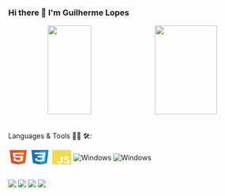 ### Hi there 👋 I'm Guilherme Lopes

<div align="center">
  <img width=42% height="180em" src="https://github-readme-stats.vercel.app/api?username=yabukilopes&show_icons=true&theme=merko&include_all_commits=true&count_private=true"/>
  <img width=50% height="180em" src="https://github-readme-stats.vercel.app/api/top-langs/?username=yabukilopes&layout=compact&langs_count=7&theme=merko"/>
</div><br>
  <p> Languages & Tools 👨‍💻 🛠: </p>
<div style="display: inline_block">
  <img align="center" alt="HTML" height="30" width="40" src="https://raw.githubusercontent.com/devicons/devicon/master/icons/html5/html5-original.svg">
  <img align="center" alt="CSS" height="30" width="40" src="https://raw.githubusercontent.com/devicons/devicon/master/icons/css3/css3-original.svg">
  <img align="center" alt="Js" height="30" width="40" src="https://raw.githubusercontent.com/devicons/devicon/master/icons/javascript/javascript-plain.svg">
  <img align="center" alt="Windows" height="30" width="40" src="https://cdn.jsdelivr.net/gh/devicons/devicon/icons/windows8/windows8-original.svg" />
  <img align="center" alt="Windows" height="30" width="40" src="https://cdn.jsdelivr.net/gh/devicons/devicon/icons/linux/linux-original.svg" />


</div>
    
  ##
  
<div> 
  <a href="https://www.linkedin.com/in/guilherme-lopes-oliveira/" target="_blank"><img src="https://img.shields.io/badge/-LinkedIn-%230077B5?style=for-the-badge&logo=linkedin&logoColor=white" target="_blank"></a> 
  <a href = "mailto:gameferax2@gmail.com"><img src="https://img.shields.io/badge/-Gmail-%23333?style=for-the-badge&logo=gmail&logoColor=white" target="_blank"></a>
  <a href="https://www.youtube.com/teladeloading" target="_blank"><img src="https://img.shields.io/badge/YouTube-FF0000?style=for-the-badge&logo=youtube&logoColor=white" target="_blank"></a>
  <a href="https://www.instagram.com/guilherme4227/" target="_blank"><img src="https://img.shields.io/badge/-Instagram-%23E4405F?style=for-the-badge&logo=instagram&logoColor=white" target="_blank"></a>
  

</div>

  
